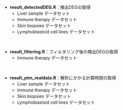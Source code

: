 - **result_detectedDEG.R**：検出DEGの取得
  - Liver sample データセット
  - Immune therapy データセット
  - Skin biopsies データセット
  - Lymphoblastoid cell lines データセット

<br>

- **result_filtering.R**：フィルタリング後の検出DEGの取得
  - Immune therapy データセット

<br>

- **result_ptm_realdata.R**：解析にかかる計算時間の取得
  - Liver sample データセット
  - Immune therapy データセット
  - Skin biopsies データセット
  - Lymphoblastoid cell lines データセット
